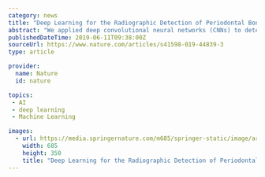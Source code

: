 ```yaml
---
category: news
title: "Deep Learning for the Radiographic Detection of Periodontal Bone Loss"
abstract: "We applied deep convolutional neural networks (CNNs) to detect periodontal bone loss (PBL) on panoramic dental radiographs. We synthesized a set of 2001 image segments from panoramic radiographs. Our reference test was the measured % of PBL. A deep feed ..."
publishedDateTime: 2019-06-11T09:38:00Z
sourceUrl: https://www.nature.com/articles/s41598-019-44839-3
type: article

provider:
  name: Nature
  id: nature

topics:
 - AI
 - deep learning
 - Machine Learning

images:
  - url: https://media.springernature.com/m685/springer-static/image/art%3A10.1038%2Fs41598-019-44839-3/MediaObjects/41598_2019_44839_Fig1_HTML.png
    width: 685
    height: 350
    title: "Deep Learning for the Radiographic Detection of Periodontal Bone Loss"
---
```

